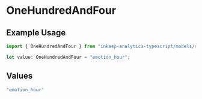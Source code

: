 # OneHundredAndFour

## Example Usage

```typescript
import { OneHundredAndFour } from "inkeep-analytics-typescript/models/operations";

let value: OneHundredAndFour = "emotion_hour";
```

## Values

```typescript
"emotion_hour"
```